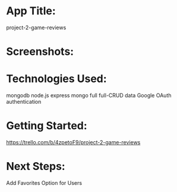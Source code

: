# App Title:
project-2-game-reviews


# Screenshots:

# Technologies Used:
mongodb
node.js
express
mongo full
full-CRUD data
Google OAuth authentication

# Getting Started:
https://trello.com/b/4zpetoF9/project-2-game-reviews

# Next Steps:
Add Favorites Option for Users

